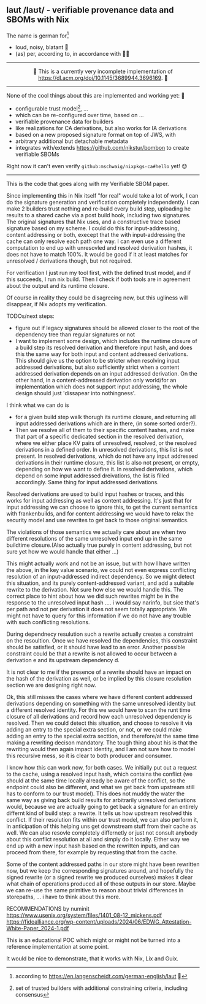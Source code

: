 ## laut /laʊt/ - verifiable provenance data and SBOMs with Nix

The name is german for[^1]
* loud, noisy, blatant 📢
* (as) per, according to, in accordance with 🕵️‍♀️

<div align="center">

---

🚧 This is a currently very incomplete implementation of https://dl.acm.org/doi/10.1145/3689944.3696169. 🚧

---

</div>

None of the cool things about this are implemented and working yet: 🙈
* configurable trust model[^2], ...
* which can be re-configured over time, based on ...
* verifiable provenance data for builders
* like realizations for CA derivations, but also works for IA derivations
* based on a new proposed signature format on top of JWS, with
* arbitrary additional but detachable metadata
* integrates with/extends https://github.com/nikstur/bombon to create verifiable SBOMs

Right now it can't even verify `github:mschwaig/nixpkgs-ca#hello` yet! 😓

---

This is the code that goes along with my Verifiable SBOM paper.

Since implementing this in Nix itself "for real" would take a lot of work, I can do the signature generation and verification completely independently.
I can make 2 builders trust nothing and re-build every build step, uploading he results to a shared cache via a post build hook, including two signatures.
The original signatures that Nix uses, and a constructive trace based signature based on my scheme.
I could do this for input-addressing, content addressing or both, execept that the with input-addressing the cache can only resolve each path one way.
I can even use a different computation to end up with unresovled and resolved derivation hashes, it does not have to match 100%.
It would be good if it at least matches for unresolved / derivations though, but not required.

For verification I just run my tool first, with the defined trust model, and if this succeeds, I run nix build.
Then I check if both tools are in agreement about the output and its runtime closure.

Of course in reality they could be disagreeing now, but this ugliness will disappear, if Nix adopts my verification.

TODOs/next steps:

* figure out if legacy signatures should be allowed closer to the root of the dependency tree than regular signatures or not
* I want to implement some design, which includes the runtime closure of a build step its resolved derivation and therefore input hash, and does this the same way for both input and content addressed derivations.
  This should give us the option to be stricter when resolving input addressed derivations, but also sufficiently strict when a content addressed derivation depends on an input addressed derivation.
  On the other hand, in a content-addressed derivation only world/for an implementation which does not support input addressing, the whole design should just 'dissapear into nothingness'.

I think what we can do is
* for a given build step walk thorugh its runtime closure, and returning all input addressed derivations which are in there, (in some sorted order?).
* Then we resolve all of them to their specific content hashes, and make that part of a specific dedicated section in the resolved derivation, where we either place KV pairs of unresolved, resolved, or the resolved derivations in a defined order.
In unresolved derivations, this list is not present.
In resolved derivations, which do not have any input addressed derivations in their runtime closure, this list is also not present, or empty, depending on how we want to define it.
In resolved derivations, which depend on some input addressed dreivations, the list is filled accordingly.
Same thing for input addressed derivations.

Resolved derivations are used to build input hashes or traces, and this works for input addressing as well as content addressing.
It's just that for input addressing we can choose to ignore this, to get the current semantics with frankenbuilds, and for content addressing we would have to relax the security model and use rewrites to get back to those original semantics.

The violations of those semantics we actually care about are when two different resolutions of the same unresolved input end up in the same buildtime closure.(Also actually true purely in content addressing, but not sure yet how we would handle that either ...)

This might actually work and not be an issue, but with how I have written the above, in the key value scenario, we could not even express conflicting resolution of an input-addressed indirect dependency. So we might detect this situation, and its purely content-addressed variant, and add a suitable rewrite to the derivation. Not sure how else we would handle this.
The correct place to hint about how we did such rewrites might be in the response to the unresolved input hash .... i would say narinfo, but sice that's per path and not per derivation it does not seem totally appropriate.
We might not have to query for this information if we do not have any trouble with such conflicting resolutions.

During dependnecy resulution such a rewrite actually creates a constraint on the resoultion. Once we have resolved the dependencies, this constraint should be satisfied, or it should have lead to an error.
Another possible constraint could be that a rewrite is not allowed to occur between a derivation e and its upstream dependency d.

It is not clear to me if the presence of a rewrite should have an impact on the hash of the derivation as well, or be implied by this closure resolution section we are designing right now.

Ok, this still misses the cases where we have different content addressed derivations depending on something with the same unresolved identity but a different resolved identity.
For this we would have to scan the runt time closure of all derivations and record how each unresolved dependency is resolved.
Then we could detect this situation, and choose to resolve it via adding an entry to the special extra section, or not, or we could make adding an entry to the special extra secttion, and therefore/at the same time making a rewriting decison mandatory. The tough thing about his is that the rewriting would then again impact identity, and I am not sure how to model this recursive mess, so it is clear to both producer and consumer.

I know how this can work now, for both cases.
We initially put out a request to the cache, using a resolved input hash, which contains the conflict (we should at the same time locally already be aware of the conflict, so the endpoint could also be different, and what we get back from upstream still has to conform to our trust model). This does not muddy the water the same way as giving back build results for arbitrarily unresolved derivations would, because we are actually going to get back a signature for an entirely differnt kind of build step: a rewrite.
It tells us how upstream resolved this conflict. If their resolution fits within our trust model, we can also perform it, in anticipation of this helping uns get downstream stuff from their cache as well.
We can also resovle completely differnetly or just not consult anybody about this conflict resolution at all and simply do it locally.
Either way we end up with a new input hash based on the rewritten inputs, and can proceed from there, for example by requesting that from the cache.

Some of the content addressed paths in our store might have been rewritten now, but we keep the corresponding signatures around, and hopefully the signed rewrite (or a signed rewrite we produced ourselves) makes it clear what chain of operations produced all of those outputs in our store.
Maybe we can re-use the same primitive to reason about trivial differences in storepaths, ... i have to think about this more.

RECOMMENDATIONS by numinit
https://www.usenix.org/system/files/1401_08-12_mickens.pdf
https://fidoalliance.org/wp-content/uploads/2024/06/EDWG_Attestation-White-Paper_2024-1.pdf


This is an educational POC which might or might not be turned into a reference implementation at some point.

It would be nice to demonstrate, that it works with Nix, Lix and Guix.

[^1]: according to https://en.langenscheidt.com/german-english/laut 📖
[^2]: set of trusted builders with additional constraining criteria, including consensus

